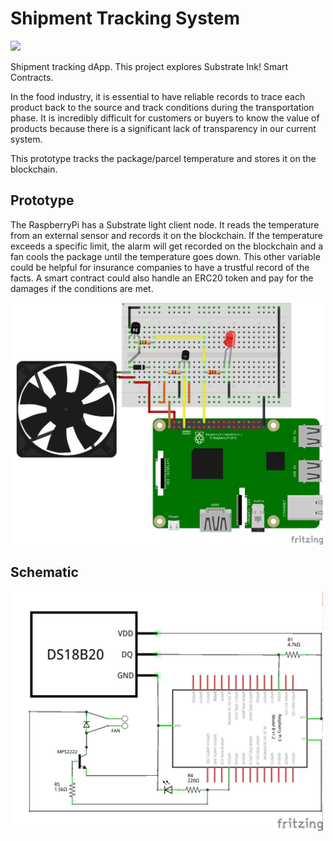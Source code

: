# Shipment Tracking System 
![](https://www.repostatus.org/badges/latest/wip.svg)

Shipment tracking dApp. This project explores Substrate Ink! Smart Contracts.

In the food industry, it is essential to have reliable records to trace each product back to the source and track conditions during the transportation phase.
It is incredibly difficult for customers or buyers to know the value of products because there is a significant lack of transparency in our current system.

This prototype tracks the package/parcel temperature and stores it on the blockchain.

## Prototype

The RaspberryPi has a Substrate light client node. It reads the temperature from an external sensor and records it on the blockchain. If the temperature exceeds a specific limit, the alarm will get recorded on the blockchain and a fan cools the package until the temperature goes down. This other variable could be helpful for insurance companies to have a trustful record of the facts. A smart contract could also handle an ERC20 token and pay for the damages if the conditions are met.

<p align="left">
  <img src="./images/Rpi3-Temp_bb.png"  width="500px"/>
</p>

## Schematic
<p align="left">
  <img src="./images/Rpi3-Temp_schem.png"  width="500px"/>
</p>
